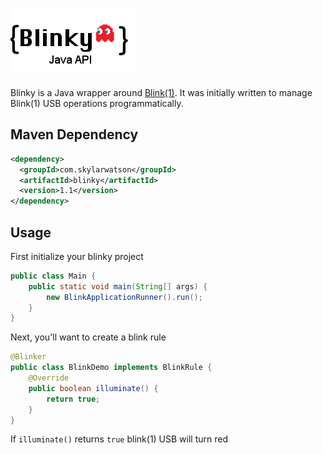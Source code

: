 # ![Blinky Logo](https://github.com/SkylarWatson/blinky/blob/master/src/main/resources/images/blinky-icon.png?raw=true)

Blinky is a Java wrapper around [Blink(1)](https://blink1.thingm.com/).  It was initially written to manage Blink(1) USB operations programmatically.  

## Maven Dependency

```xml
<dependency>
  <groupId>com.skylarwatson</groupId>
  <artifactId>blinky</artifactId>
  <version>1.1</version>
</dependency>
```

## Usage

First initialize your blinky project

```java
public class Main {
    public static void main(String[] args) {
        new BlinkApplicationRunner().run();
    }
}
```

Next, you'll want to create a blink rule

```java
@Blinker
public class BlinkDemo implements BlinkRule {
    @Override
    public boolean illuminate() {
        return true;
    }
}
```

If `illuminate()` returns `true` blink(1) USB will turn red
